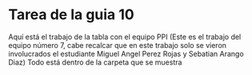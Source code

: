 # Tarea de la guia 10
Aquí está el trabajo de la tabla con el equipo PPI (Este es el trabajo del equipo número 7, cabe recalcar que en este trabajo solo se vieron involucrados el estudiante Miguel Angel Perez Rojas y Sebatian Arango Diaz)
Todo está dentro de la carpeta que se muestra
